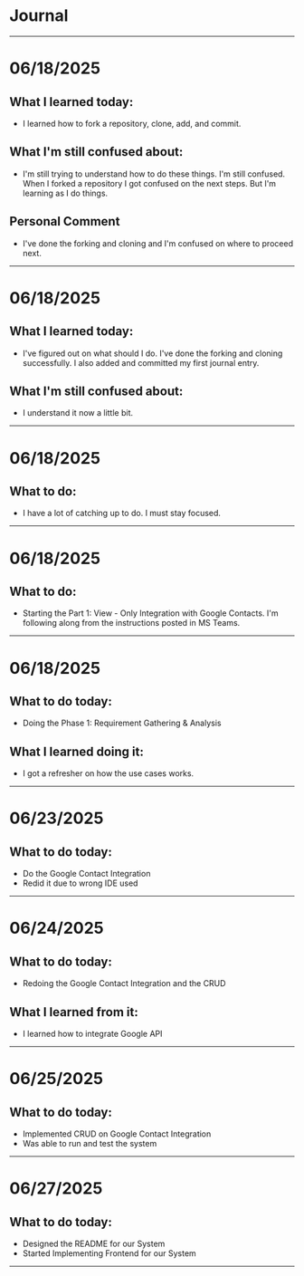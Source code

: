 # Journal

---

# 06/18/2025
## What I learned today:
- I learned how to fork a repository, clone, add, and commit.

## What I'm still confused about: 
- I'm still trying to understand how to do these things. I'm still confused. When I forked a repository I got confused on the next steps. But I'm learning as I do things.

## Personal Comment
- I've done the forking and cloning and I'm confused on where to proceed next.

---

# 06/18/2025
## What I learned today:
- I've figured out on what should I do. I've done the forking and cloning successfully. I also added and committed my first journal entry.

## What I'm still confused about: 
- I understand it now a little bit.

---

# 06/18/2025
## What to do:
- I have a lot of catching up to do. I must stay focused.

---

# 06/18/2025
## What to do:
- Starting the Part 1: View - Only Integration with Google Contacts. I'm following along from the instructions posted in MS Teams.

---

# 06/18/2025
## What to do today:
- Doing the Phase 1: Requirement Gathering & Analysis

## What I learned doing it:
- I got a refresher on how the use cases works.

---

# 06/23/2025
## What to do today:
- Do the Google Contact Integration
- Redid it due to wrong IDE used

---

# 06/24/2025
## What to do today:
- Redoing the Google Contact Integration and the CRUD

## What I learned from it:
- I learned how to integrate Google API

---

# 06/25/2025
## What to do today:
- Implemented CRUD on Google Contact Integration
- Was able to run and test the system

---

# 06/27/2025
## What to do today:
- Designed the README for our System
- Started Implementing Frontend for our System

---

